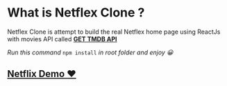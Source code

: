 # What is Netflex Clone ?
Netflex Clone is attempt to build the real Netflex home page using ReactJs with movies API called **[GET TMDB API](https://www.themoviedb.org/)**

*Run this command* ```npm install``` *in root folder and enjoy :grinning:*
## [**Netflix Demo** :heart:](https://netflix-1938f.web.app)
